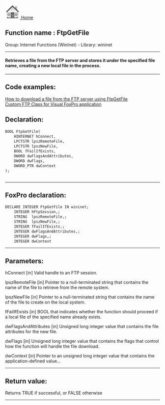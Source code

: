 [<img src="../../images/home.png"> Home ](https://github.com/VFPX/Win32API)  

## Function name : FtpGetFile
Group: Internet Functions (WinInet) - Library: wininet    
***  


#### Retrieves a file from the FTP server and stores it under the specified file name, creating a new local file in the process.
***  


## Code examples:
[How to download a file from the FTP server using FtpGetFile](../../samples/sample_043.md)  
[Custom FTP Class for Visual FoxPro application](../../samples/sample_344.md)  

## Declaration:
```foxpro  
BOOL FtpGetFile(
    HINTERNET hConnect,
    LPCTSTR lpszRemoteFile,
    LPCTSTR lpszNewFile,
    BOOL fFailIfExists,
    DWORD dwFlagsAndAttributes,
    DWORD dwFlags,
    DWORD_PTR dwContext
);
  
```  
***  


## FoxPro declaration:
```foxpro  
DECLARE INTEGER FtpGetFile IN wininet;
	INTEGER hFtpSession,;
	STRING  lpszRemoteFile,;
	STRING  lpszNewFile,;
	INTEGER fFailIfExists,;
	INTEGER dwFlagsAndAttributes,;
	INTEGER dwFlags,;
	INTEGER dwContext  
```  
***  


## Parameters:
hConnect
[in] Valid handle to an FTP session.

lpszRemoteFile
[in] Pointer to a null-terminated string that contains the name of the file to retrieve from the remote system.

lpszNewFile
[in] Pointer to a null-terminated string that contains the name of the file to create on the local system.

fFailIfExists
[in] BOOL that indicates whether the function should proceed if a local file of the specified name already exists.

dwFlagsAndAttributes
[in] Unsigned long integer value that contains the file attributes for the new file.

dwFlags
[in] Unsigned long integer value that contains the flags that control how the function will handle the file download.

dwContext
[in] Pointer to an unsigned long integer value that contains the application-defined value...  
***  


## Return value:
Returns TRUE if successful, or FALSE otherwise  
***  

